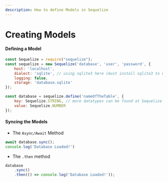 ```yaml
---
description: How to define Models in Sequelize
---
```


# Creating Models

#### Defining a Model

```javascript
const Sequelize = require("sequelize");
const sequelize = new Sequelize('database', 'user', 'password', {
	host: 'localhost',
	dialect: 'sqlite', // using sqlite3 here (must install sqlite3 to use it)
	logging: false,
	storage: 'database.sqlite'
});

const database = sequelize.define('nameOfTheTable', {
	key: Sequelize.STRING, // more datatypes can be found at Sequelize Docs
	value: Sequelize.NUMBER
});
```

#### Syncing the Models

* The `Async/Await` Method

```javascript
await database.sync();
console.log('Database Loaded!')
```

* The `.then` method

```javascript
database
    .sync()
    .then(() => console.log('Database Loaded!'));
```

